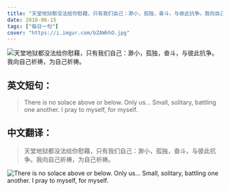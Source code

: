 ```yaml
---
title: "天堂地狱都没法给你慰藉，只有我们自己：渺小，孤独，奋斗，与彼此抗争。我向自己祈祷，为自己祈祷。"
date: 2018-06-15
tags: ["每日一句"]
cover: "https://i.imgur.com/bZAWkhO.jpg"
---
```


![天堂地狱都没法给你慰藉，只有我们自己：渺小，孤独，奋斗，与彼此抗争。我向自己祈祷，为自己祈祷。](https://i.imgur.com/V5gsg71.jpg)

## 英文短句：
> There is no solace above or below. Only us... Small, solitary, battling one another. I pray to myself, for myself.

<!--more-->

## 中文翻译：
> 天堂地狱都没法给你慰藉，只有我们自己：渺小，孤独，奋斗，与彼此抗争。我向自己祈祷，为自己祈祷。

![There is no solace above or below. Only us... Small, solitary, battling one another. I pray to myself, for myself.](https://i.imgur.com/a3AD9Lf.jpg)

